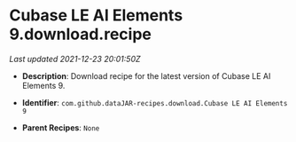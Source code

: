 # Cubase LE AI Elements 9.download.recipe

_Last updated 2021-12-23 20:01:50Z_

- **Description**: Download recipe for the latest version of Cubase LE AI Elements 9.

- **Identifier**: `com.github.dataJAR-recipes.download.Cubase LE AI Elements 9`

- **Parent Recipes**: `None`
